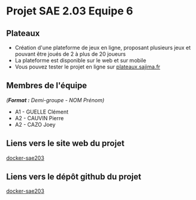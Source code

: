 # Projet SAE 2.03 Equipe 6

## Plateaux

- Création d'une plateforme de jeux en ligne, proposant plusieurs jeux et pouvant être joués de 2 à plus de 20 joueurs
- La plateforme est disponible sur le web et sur mobile
- Vous pouvez tester le projet en ligne sur [plateaux.sajima.fr](https://plateaux.sajima.fr)

## Membres de l'équipe
_(**Format :** Demi-groupe - NOM Prénom)_

- A1 - GUELLE Clément
- A2 - CAUVIN Pierre
- A2 - CAZO Joey

## Liens vers le site web du projet

[docker-sae203](https://joeyczo.github.io/docker-sae203/pages/)

## Liens vers le dépôt github du projet

[docker-sae203](https://github.com/joeyczo/docker-sae203/)